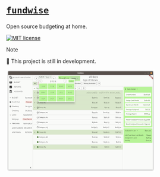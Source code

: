 # [`fundwise`][fundwise_dev]

Open source budgeting at home.

[![MIT license][mit_badge]][mit_license]

> [!NOTE]
> 🚧 This project is still in development.

<img src="./demo-screenshot.png" alt="J" width="400"/>

[fundwise_dev]: https://fundwise.dev
[mit_badge]: https://img.shields.io/badge/license-MIT-blue
[mit_license]: https://opensource.org/licenses/MIT
